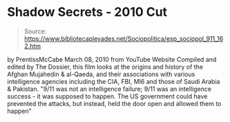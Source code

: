 # Shadow Secrets - 2010 Cut

> Source: https://www.bibliotecapleyades.net/Sociopolitica/esp_sociopol_911_162.htm

by
PrentissMcCabe
March 08, 2010
from
YouTube Website
Compiled and edited by The Dossier, this film looks at the origins and
history of the Afghan Mujahedin & al-Qaeda, and their associations with
various intelligence agencies including the CIA, FBI, MI6
and those of Saudi
Arabia & Pakistan.
"9/11 was not an intelligence failure;
9/11 was an intelligence success - it was supposed to happen. The
US government could have prevented the attacks, but instead, held the
door open and allowed them to happen"
